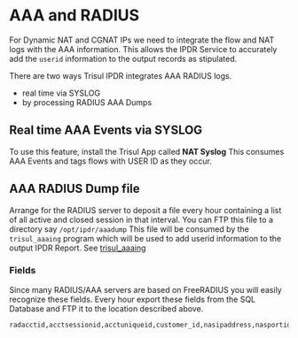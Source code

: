 # AAA and RADIUS 


For Dynamic NAT and CGNAT IPs we need to integrate the flow and NAT logs with the AAA information. This allows the IPDR Service to accurately add the `userid` information to the output records as stipulated. 

There are two ways Trisul IPDR integrates AAA RADIUS logs.

- real time via SYSLOG
- by processing RADIUS AAA Dumps 



## Real time AAA Events via SYSLOG


To use this feature, install the Trisul App called **NAT Syslog**
This consumes AAA Events and tags flows with USER ID as they occur. 


## AAA RADIUS Dump file


Arrange for the RADIUS server to deposit a file every hour containing a list of all active and closed session in that interval. You can FTP this file to a directory say `/opt/ipdr/aaadump` This file will be consumed by the `trisul_aaaing` program which will be used to add userid information to the output IPDR Report.  See [trisul_aaaing](scripts#trisul_aaaing)

### Fields 


Since many RADIUS/AAA servers are based on FreeRADIUS you will easily recognize these fields. Every hour export these fields from the SQL Database and FTP it to the location described above.

```csv 
radacctid,acctsessionid,acctuniqueid,customer_id,nasipaddress,nasportid,acctstarttime,acctupdatetime,acctstoptime,acctsessiontime,callingstationid,framed_ipv_4_address,framed_ipv_6_address,delegated_ipv6_prefix

```


